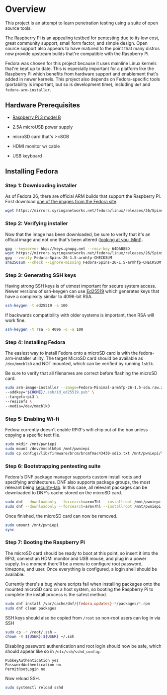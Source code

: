 # Overview

This project is an attempt to learn penetration testing using a suite of open source tools.

The Raspberry Pi is an appealing testbed for pentesting due to its low cost, great community support, small form factor, and simple design. Open source support also appears to have matured to the point that many distros now provide upstream builds that're compatible with the Raspberry Pi.

Fedora was chosen for this project because it uses mainline Linux kernels that're kept up to date. This is especially important for a platform like the Raspberry Pi which benefits from hardware support and enablement that's added in newer kernels. This project also depends on Fedora-specific tools (portability is important, but so is development time), including `dnf` and `fedora-arm-installer`.

## Hardware Prerequisites

* [Raspberry Pi 3 model B](https://www.raspberrypi.org/products/raspberry-pi-3-model-b/#buy-now-modal)

* 2.5A microUSB power supply

* microSD card that's >=8GB

* HDMI monitor w/ cable

* USB keyboard

## Installing Fedora

### Step 1: Downloading installer

As of Fedora 26, there are official ARM builds that support the Raspberry Pi. First download [one of the images from the Fedora site](https://mirrors.syringanetworks.net/fedora/linux/releases/26/Spins/armhfp/images/).

```bash
wget https://mirrors.syringanetworks.net/fedora/linux/releases/26/Spins/armhfp/images/Fedora-Minimal-armhfp-26-1.5-sda.raw.xz
```

### Step 2: Verifying installer

Now that the image has been downloaded, be sure to verify that it's an offical image and not one that's been altered ([looking at you, Mint](http://blog.linuxmint.com/?p=2994)).

```bash
gpg --keyserver hkp://keys.gnupg.net --recv-key 64DAB85D
wget https://mirrors.syringanetworks.net/fedora/linux/releases/26/Spins/armhfp/images/Fedora-Spins-26-1.5-armhfp-CHECKSUM
gpg --verify Fedora-Spins-26-1.5-armhfp-CHECKSUM
sha256sum --check --ignore-missing Fedora-Spins-26-1.5-armhfp-CHECKSUM 
```

### Step 3: Generating SSH keys

Having strong SSH keys is of utmost important for secure system access. Newer versions of ssh-keygen can use [Ed25519](https://ed25519.cr.yp.to/) which generates keys that have a complexity similar to 4096-bit RSA.

```bash
ssh-keygen -t ed25519 -a 100
```

If backwards compatibility with older systems is important, then RSA will work fine.

```bash
ssh-keygen -t rsa -b 4096 -o -a 100
```

### Step 4: Installing Fedora

The easiest way to install Fedora onto a microSD card is with the fedora-arm-installer utility. The target MicroSD card should be available as `/dev/mmcblk0` and NOT mounted, which can be verified by running `lsblk`. 

Be sure to verify that all filenames are correct before flashing the microSD card.

```bash
sudo arm-image-installer --image=Fedora-Minimal-armhfp-26-1.5-sda.raw.xz \
--addkey="${HOME}/.ssh/id_ed25519.pub" \
--target=rpi3 \
--resizefs \
--media=/dev/mmcblk0
```

### Step 5: Enabling Wi-fi

Fedora currently doesn't enable RPi3's wifi chip out of the box unless copying a specific text file.

```bash
sudo mkdir /mnt/pwniepi
sudo mount /dev/mmcblk0p4 /mnt/pwniepi
sudo cp configs/lib/firmware/brcm/brcmfmac43430-sdio.txt /mnt/pwniepi/lib/firmware/brcm/brcmfmac43430-sdio.txt
```

### Step 6: Bootstrapping pentesting suite

Fedora's DNF package manager supports custom install roots and specifying architectures. DNF also supports package groups, the most relevant being [security-lab](https://github.com/fabaff/fsl-test-bench/blob/master/fsl.yml). In this case, all relevant packages can be downloaded to DNF's cache stored on the microSD card.

```bash
sudo dnf --downloadonly --forcearch=armv7hl --installroot /mnt/pwniepi install @security-lab gnutls-utils openvas-manager openvas-gsa redis sqlite
sudo dnf --downloadonly --forcearch=armv7hl --installroot /mnt/pwniepi update
```

Once finished, the microSD card can now be removed.

```bash
sudo umount /mnt/pwniepi
sync
```

### Step 7: Booting the Raspberry Pi

The microSD card should be ready to boot at this point, so insert it into the RPi3, connect an HDMI monitor and USB mouse, and plug in a power supply. In a moment there'll be a menu to configure root password, timezone, and user. Once everything is configured, a login shell should be available.

Currently there's a bug where scripts fail when installing packages onto the mounted microSD card on a host system, so booting the Raspberry Pi to complete the install process is the safest method.

```bash
sudo dnf install /var/cache/dnf/{fedora,updates}-*/packages/*.rpm
sudo dnf clean packages
```

SSH keys should also be copied from `/root` so non-root users can log in via SSH

```bash
sudo cp -r /root/.ssh ~
chown -R ${USER}:${USER} ~/.ssh
```

Disabling password authentication and root login should now be safe, which should appear like so in `/etc/ssh/sshd_config`:

```
PubkeyAuthentication yes
PasswordAuthentication no
PermitRootLogin no
```

Now reload SSH.

```bash
sudo systemctl reload sshd
```


